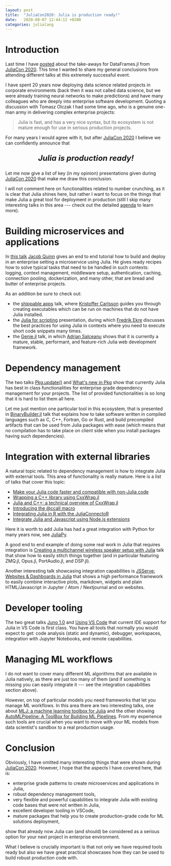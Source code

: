 ```yaml
---
layout: post
title:  "JuliaCon2020: Julia is production ready!"
date:   2020-08-07 12:44:12 +0200
categories: julialang
---
```


# Introduction

Last time I have [posted][lastpost] about the take-aways for DataFrames.jl from
[JuliaCon 2020][juliacon]. This time I wanted to share my general conclusions
from attending different talks at this extremely successful event.

I have spent 20 years now deploying data science related projects in corporate
environments (back then it was not called data science, but we were already
training neural networks to make predictions) and have many colleagues who are
deeply into enterprise software development. Quoting a discussion with
Tomasz Olczak I had some time ago, who is a genuine one-man army in
delivering complex enterprise projects:

> Julia is fast, and has a very nice syntax, but its ecosystem is not mature
> enough for use in serious production projects.

For many years I would agree with it, but after [JuliaCon 2020][juliacon]
I believe we can confidently announce that

<p align="center" style="font-size:24px">
  <b><i>Julia is production ready!</i></b>
</p>

Let me now give a list of key (in my opinion) presentations given during
[JuliaCon 2020][juliacon] that make me draw this conclusion.

I will not comment here on functionalities related to number crunching, as it
is clear that Julia shines here, but rather I want to focus on the things that
make Julia a great tool for deployment in production (still I skip many
interesting talks in this area --- check out the detailed [agenda][agenda] to
learn more).

# Building microservices and applications

In [this talk][microservices] [Jacob Quinn][qj] gives an end to end tutorial how
to build and deploy in an enterprise setting a microservice using Julia.
He gives ready recipes how to solve typical tasks that need to be handled in
such contexts: logging, context management, middleware setup, authentication,
caching, connection pooling, dockerization, and many other, that
are bread and butter of enterprise projects.

As an addition be sure to check out:

* the [shippable apps][apps] talk, where [Kristoffer Carlsson][kc] guides you
  through creating executables which can be run on machines that do not have Julia
  installed.
* the [Julia for scripting][scripting] presentation, during which
  [Fredrik Ekre][fe] discusses the best practices for using Julia in contexts
  where you need to execute short code snippets many times.
* the [Genie.jl][genie] talk, in which [Adrian Salceanu][as] shows that it is currently
  a mature, stable, performant, and feature-rich Julia web development framework.

# Dependency management

The two talks [Pkg.update()][pkgupdate] and [What's new in Pkg][pkgnew] show that
currently Julia has best in class functionalities for enterprise grade dependency
management for your projects. The list of provided functionalities is so long
that it is hard to list them all here.

Let me just mention one particular tool in this ecosystem, that is presented in
[BinaryBuilder.jl][bb] talk that explains how to take software written in compiled
languages such as C, C++, Fortran, Go or Rust, and build precompiled artifacts
that can be used from Julia packages with ease (which means that no compilation
has to take place on client side when you install packages having such dependencies).

# Integration with external libraries

A natural topic related to dependency management is how to integrate Julia with
external tools. This area of functionality is really mature. Here is a list of
talks that cover this topic:
* [Make your Julia code faster and compatible with non-Julia code][nonJulia]
* [Wrapping a C++ library using CxxWrap.jl][wcpp]
* [Julia and C++: a technical overview of CxxWrap.jl][wcpp2]
* [Introducing the @ccall macro][ccall]
* [Integrating Julia in R with the JuliaConnectoR][rconn]
* [Integrate Julia and Javascript using Node.js extensions][nodejs]

Here it is worth to add Julia has had a great integration with Python for many
years now, see [JuliaPy][juliapy].

A good end to end example of doing some real work in Julia that requires integration
is [Creating a multichannel wireless speaker setup with Julia][wirelessspeaker]
talk that show how to easily stitch things together (and in particular featuring
ZMQ.jl, Opus.jl, PortAudio.jl, and DSP.jl).

Another interesting talk showcasing integration capabilities is
[JSServe: Websites & Dashboards in Julia][jsserve]
that shows a high performance framework to easily combine interactive plots,
markdown, widgets and plain HTML/Javascript in Jupyter / Atom / Nextjournal and
on websites.

# Developer tooling

The two great talks [Juno 1.0][juno] and [Using VS Code][vscode] that current IDE
support for Julia in VS Code is first class. You have all tools that normally you
would expect to get: code analysis (static and dynamic), debugger, workspaces,
integration with Jupyter Notebooks, and remote capabilities.

# Managing ML workflows

I do not want to cover many different ML algorithms that are available in Julia
natively, as there are just too many of them (and if something is missing you
can easily integrate it --- see the integration capabilities section above).

However, on top of particular models you need frameworks that let you manage
ML workflows. In this area there are two interesting talks, one about
[MLJ: a machine learning toolbox for Julia][mlj] and the other showing
[AutoMLPipeline: A ToolBox for Building ML Pipelines][amlp]. From my experience
such tools are crucial when you want to move with your ML models from data scientist's
sandbox to a real production usage.

# Conclusion

Obviously, I have omitted many interesting things that were shown during
[JuliaCon 2020][juliacon]. However, I hope that the aspects I have covered here,
that is:

* enterprise grade patterns to create microservices and applications in Julia,
* robust dependency management tools,
* very flexible and powerful capabilities to integrate Julia with existing code
  bases that were not written in Julia,
* excellent developer tooling in VSCode,
* mature packages that help you to create production-grade code for ML solutions
  deployment,

show that already now Julia can (and should) be considered as a serious option
for your next project in enterprise environment.

What I believe is crucially important is that not only we have required tools
ready but also we have great practical showcases how they can be used to build
robust production code with.

[lastpost]: https://bkamins.github.io/julialang/2020/08/02/post_juliacon_1.html
[juliacon]: https://juliacon.org/2020/
[microservices]: https://live.juliacon.org/talk/Y3H7FG
[qj]: https://github.com/quinnj
[apps]: https://live.juliacon.org/talk/Z8TE39
[kc]: https://github.com/KristofferC
[scripting]: https://live.juliacon.org/talk/N39HSX
[fe]: https://github.com/fredrikekre
[genie]: https://live.juliacon.org/talk/DTLBM9
[as]: https://github.com/essenciary
[agenda]: https://live.juliacon.org/agenda/
[juno]: https://live.juliacon.org/talk/DWCJUK
[vscode]: https://live.juliacon.org/talk/HBTFT7
[pkgupdate]: https://live.juliacon.org/talk/PLFURQ
[pkgnew]: https://live.juliacon.org/talk/RXAN8F
[bb]: https://live.juliacon.org/talk/9WMAVU
[wcpp]: https://live.juliacon.org/talk/NNVQQF
[nonJulia]: https://live.juliacon.org/talk/7MALUA
[rconn]: https://live.juliacon.org/talk/PHGCKB
[nodejs]: https://live.juliacon.org/talk/Q88P8U
[ccall]: https://live.juliacon.org/talk/Y7ERM9
[wcpp2]: https://live.juliacon.org/talk/XGHSWW
[juliapy]: https://github.com/JuliaPy
[wirelessspeaker]: https://live.juliacon.org/talk/KK9S9V
[jsserve]: https://live.juliacon.org/talk/GFE3DB
[mlj]: https://live.juliacon.org/talk/DMHZCC
[amlp]: https://live.juliacon.org/talk/AD7TQW
